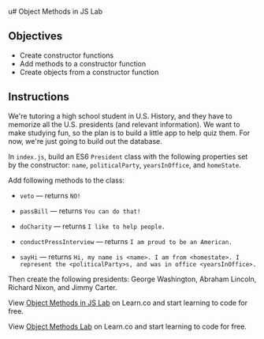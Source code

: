 u# Object Methods in JS Lab

## Objectives
+ Create constructor functions
+ Add methods to a constructor function
+ Create objects from a constructor function

## Instructions
We're tutoring a high school student in U.S. History, and they have to memorize all the U.S. presidents (and relevant information). We want to make studying fun, so the plan is to build a little app to help quiz them. For now, we're just going to build out the database.

In `index.js`, build an ES6 `President` class with the following properties set by the constructor: `name`, `politicalParty`, `yearsInOffice`, and `homeState`.

Add following methods to the class:
+ `veto` — returns `NO!`

+ `passBill` — returns `You can do that!`

+ `doCharity` — returns `I like to help people.`

+ `conductPressInterview` — returns `I am proud to be an American.`

+ `sayHi` — returns `Hi, my name is <name>. I am from <homestate>. I represent the <politicalParty>s, and was in office <yearsInOffice>.`

Then create the following presidents: George Washington, Abraham Lincoln, Richard Nixon, and Jimmy Carter.

<p class='util--hide'>View <a href='https://learn.co/lessons/js-object-methods-lab' title='Object Methods in JS Lab '>Object Methods in JS Lab</a> on Learn.co and start learning to code for free.</p>

<p class='util--hide'>View <a href='https://learn.co/lessons/js-object-methods-lab'>Object Methods Lab</a> on Learn.co and start learning to code for free.</p>
